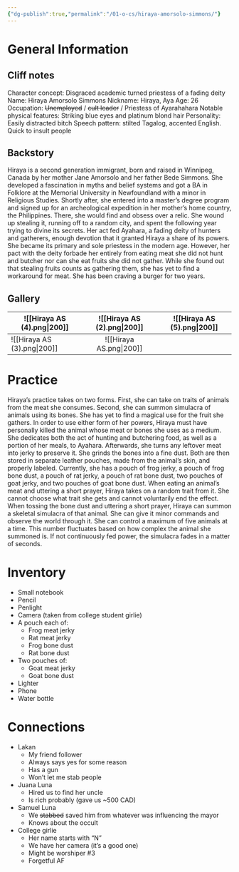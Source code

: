 ```yaml
---
{"dg-publish":true,"permalink":"/01-o-cs/hiraya-amorsolo-simmons/"}
---
```


# General Information

## Cliff notes

Character concept: Disgraced academic turned priestess of a fading deity
Name: Hiraya Amorsolo Simmons
Nickname: Hiraya, Aya
Age: 26
Occupation: ~~Unemployed~~ / ~~cult leader~~ / Priestess of Ayarahahara
Notable physical features: Striking blue eyes and platinum blond hair
Personality: Easily distracted bitch
Speech pattern: stilted Tagalog, accented English. Quick to insult people
## Backstory
Hiraya is a second generation immigrant, born and raised in Winnipeg, Canada by her mother Jane Amorsolo and her father Bede Simmons. She developed a fascination in myths and belief systems and got a BA in Folklore at the Memorial University in Newfoundland with a minor in Religious Studies.
Shortly after, she entered into a master’s degree program and signed up for an archeological expedition in her mother’s home country, the Philippines. There, she would find and obsess over a relic. She wound up stealing it, running off to a random city, and spent the following year trying to divine its secrets.
Her act fed Ayahara, a fading deity of hunters and gatherers, enough devotion that it granted Hiraya a share of its powers. She became its primary and sole priestess in the modern age. However, her pact with the deity forbade her entirely from eating meat she did not hunt and butcher nor can she eat fruits she did not gather. While she found out that stealing fruits counts as gathering them, she has yet to find a workaround for meat. She has been craving a burger for two years.
## Gallery

| ![[Hiraya AS (4).png\|200]] | ![[Hiraya AS (2).png\|200]] | ![[Hiraya AS (5).png\|200]] |
| --------------------------- | :-------------------------: | :-------------------------: |
| ![[Hiraya AS (3).png\|200]] |   ![[Hiraya AS.png\|200]]   |                             |
# Practice
Hiraya’s practice takes on two forms. First, she can take on traits of animals from the meat she consumes. Second, she can summon simulacra of animals using its bones. She has yet to find a magical use for the fruit she gathers. In order to use either form of her powers, Hiraya must have personally killed the animal whose meat or bones she uses as a medium.
She dedicates both the act of hunting and butchering food, as well as a portion of her meals, to Ayahara. Afterwards, she turns any leftover meat into jerky to preserve it. She grinds the bones into a fine dust. Both are then stored in separate leather pouches, made from the animal’s skin, and properly labeled. Currently, she has a pouch of frog jerky, a pouch of frog bone dust, a pouch of rat jerky, a pouch of rat bone dust, two pouches of goat jerky, and two pouches of goat bone dust.
When eating an animal’s meat and uttering a short prayer, Hiraya takes on a random trait from it. She cannot choose what trait she gets and cannot voluntarily end the effect.
When tossing the bone dust and uttering a short prayer, Hiraya can summon a skeletal simulacra of that animal. She can give it minor commands and observe the world through it. She can control a maximum of five animals at a time. This number fluctuates based on how complex the animal she summoned is. If not continuously fed power, the simulacra fades in a matter of seconds.
# Inventory

- Small notebook
- Pencil
- Penlight
- Camera (taken from college student girlie)
- A pouch each of:
	- Frog meat jerky
    - Rat meat jerky
    - Frog bone dust
    - Rat bone dust
- Two pouches of:
    - Goat meat jerky
    - Goat bone dust
- Lighter
- Phone
- Water bottle
# Connections

- Lakan
	- My friend follower
    - Always says yes for some reason
    - Has a gun
    - Won’t let me stab people
- Juana Luna
    - Hired us to find her uncle
    - Is rich probably (gave us ~500 CAD)
- Samuel Luna
	- We ~~stabbed~~ saved him from whatever was influencing the mayor
    - Knows about the occult
- College girlie 
	- Her name starts with “N”
	- We have her camera (it’s a good one)
	- Might be worshiper #3
	- Forgetful AF